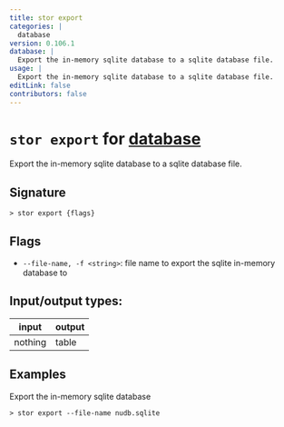 ```yaml
---
title: stor export
categories: |
  database
version: 0.106.1
database: |
  Export the in-memory sqlite database to a sqlite database file.
usage: |
  Export the in-memory sqlite database to a sqlite database file.
editLink: false
contributors: false
---
```

<!-- This file is automatically generated. Please edit the command in https://github.com/nushell/nushell instead. -->

# `stor export` for [database](/commands/categories/database.md)

<div class='command-title'>Export the in-memory sqlite database to a sqlite database file.</div>

## Signature

```> stor export {flags} ```

## Flags

 -  `--file-name, -f <string>`: file name to export the sqlite in-memory database to


## Input/output types:

| input   | output |
| ------- | ------ |
| nothing | table  |
## Examples

Export the in-memory sqlite database
```nu
> stor export --file-name nudb.sqlite

```
